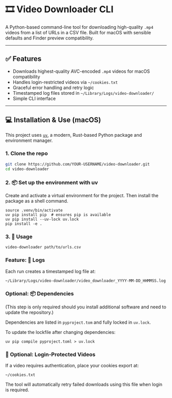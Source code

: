 # 🎞️ Video Downloader CLI

A Python-based command-line tool for downloading high-quality `.mp4` videos from a list of URLs in a CSV file. Built for macOS with sensible defaults and Finder preview compatibility.

---

## ✅ Features

- Downloads highest-quality AVC-encoded `.mp4` videos for macOS compatibility
- Handles login-restricted videos via `~/cookies.txt`
- Graceful error handling and retry logic
- Timestamped log files stored in `~/Library/Logs/video-downloader/`
- Simple CLI interface

---

## 💻 Installation & Use (macOS)

This project uses [`uv`](https://github.com/astral-sh/uv), a modern, Rust-based Python package and environment manager.

### 1. Clone the repo

```bash
git clone https://github.com/YOUR-USERNAME/video-downloader.git
cd video-downloader
```

### 2. 📦 Set up the environment with uv
Create and activate a virtual environment for the project. Then install the package as a shell command.

```uv venv
source .venv/bin/activate
uv pip install pip  # ensures pip is available
uv pip install --uv-lock uv.lock
pip install -e .
```

### 3. 🚀 Usage
```
video-downloader path/to/urls.csv
```

### Feature: 📁 Logs

Each run creates a timestamped log file at:

`~/Library/Logs/video-downloader/video_downloader_YYYY-MM-DD_HHMMSS.log`


### Optional: 📦 Dependencies
(This step is only required should you install additional software and need to update the repository.)

Dependencies are listed in `pyproject.tom` and fully locked in `uv.lock`.

To update the lockfile after changing dependencies:

```
uv pip compile pyproject.toml > uv.lock
```

### 🔐 Optional: Login-Protected Videos

If a video requires authentication, place your cookies export at:

`~/cookies.txt`

The tool will automatically retry failed downloads using this file when login is required.

